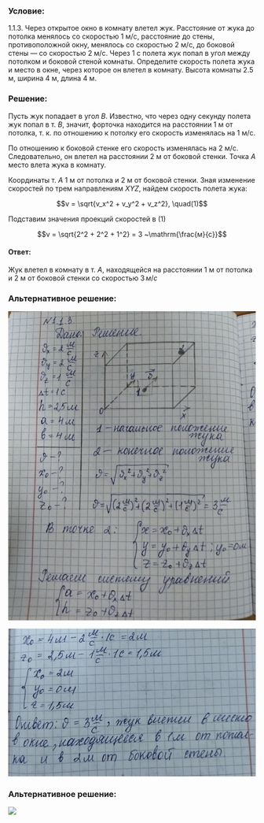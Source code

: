 ###  Условие: 

$1.1.3.$ Через открытое окно в комнату влетел жук. Расстояние от жука до потолка менялось со скоростью $1\text{ м/с}$, расстояние до стены, противоположной окну, менялось со скоростью $2\text{ м/с}$, до боковой стены — со скоростью $2\text{ м/с}$. Через $1\text{ с}$ полета жук попал в угол между потолком и боковой стеной комнаты. Определите скорость полета жука и место в окне, через которое он влетел в комнату. Высота комнаты $2.5\text{ м}$, ширина $4\text{ м}$, длина $4\text{ м}$. 

###  Решение: 

Пусть жук попадает в угол $B$. Известно, что через одну секунду полета жук попал в т. $B$, значит, форточка находится на расстоянии $1\text{ м}$ от потолка, т. к. по отношению к потолку его скорость изменялась на $1\text{ м/с}$. 

По отношению к боковой стенке его скорость изменялась на $2\text{ м/с}$. Следовательно, он влетел на расстоянии $2\text{ м}$ от боковой стенки. Точка $A$ место влета жука в комнату. 

Координаты т. $A$ $1\text{ м}$ от потолка и $2\text{ м}$ от боковой стенки. Зная изменение скоростей по трем направлениям $XYZ$, найдем скорость полета жука: 

$$v = \sqrt{v_x^2 + v_y^2 + v_z^2}, \quad(1)$$ 

Подставим значения проекций скоростей в $(1)$ 

$$v = \sqrt{2^2 + 2^2 + 1^2} = 3 ~\mathrm{\frac{м}{c}}$$ 

####  Ответ: 

Жук влетел в комнату в т. $А$, находящейся на расстоянии $1$ м от потолка и $2$ м от боковой стенки со скоростью $3\, м/с$ 

###  Альтернативное решение: 

![|812x1012, 50%](../../img/1.1.3/01.jpg) 

![|762x453, 50%](../../img/1.1.3/02.jpg) 

###  Альтернативное решение: 

![](https://www.youtube.com/embed/jzRyYIb2-ks) 

  

